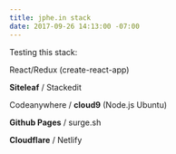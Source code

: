 ```yaml
---
title: jphe.in stack
date: 2017-09-26 14:13:00 -07:00
---
```


Testing this stack:

React/Redux (create-react-app)

**Siteleaf** / Stackedit

Codeanywhere / **cloud9** (Node.js Ubuntu)

**Github Pages** / surge.sh

**Cloudflare** / Netlify